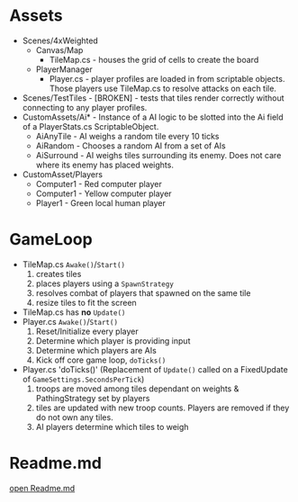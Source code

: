 # Assets

- Scenes/4xWeighted
    - Canvas/Map
        - TileMap.cs - houses the grid of cells to create the board
    - PlayerManager
        - Player.cs - player profiles are loaded in from scriptable objects. Those players use TileMap.cs to resolve attacks on each tile.
- Scenes/TestTiles - [BROKEN] - tests that tiles render correctly without connecting to any player profiles.
- CustomAssets/Ai* - Instance of a AI logic to be slotted into the Ai field of a PlayerStats.cs ScriptableObject.
    - AiAnyTile - AI weighs a random tile every 10 ticks
    - AiRandom - Chooses a random AI from a set of AIs
    - AiSurround - AI weighs tiles surrounding its enemy. Does not care where its enemy has placed weights.
- CustomAsset/Players
    - Computer1 - Red computer player
    - Computer1 - Yellow computer player
    - Player1 - Green local human player

# GameLoop

- TileMap.cs `Awake()`/`Start()`
    1. creates tiles
    2. places players using a `SpawnStrategy`
    3. resolves combat of players that spawned on the same tile
    4. resize tiles to fit the screen
- TileMap.cs has __no__ `Update()`
- Player.cs `Awake()`/`Start()`
    1. Reset/Initialize every player
    2. Determine which player is providing input
    3. Determine which players are AIs
    4. Kick off core game loop, `doTicks()`
- Player.cs 'doTicks()' (Replacement of `Update()` called on a FixedUpdate of `GameSettings.SecondsPerTick`)
    1. troops are moved among tiles dependant on weights & PathingStrategy set by players
    2. tiles are updated with new troop counts. Players are removed if they do not own any tiles.
    3. AI players determine which tiles to weigh

# Readme.md

[open Readme.md](Readme.md)
